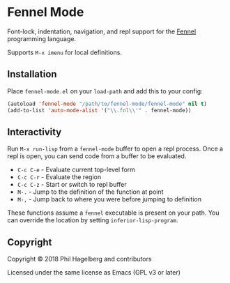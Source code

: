 # Fennel Mode

Font-lock, indentation, navigation, and repl support for the
[Fennel](https://github.com/bakpakin/Fennel) programming language.

Supports `M-x imenu` for local definitions.

## Installation

Place `fennel-mode.el` on your `load-path` and add this to your config:

```lisp
(autoload 'fennel-mode "/path/to/fennel-mode/fennel-mode" nil t)
(add-to-list 'auto-mode-alist '("\\.fnl\\'" . fennel-mode))
```

## Interactivity

Run `M-x run-lisp` from a `fennel-mode` buffer to open a repl
process. Once a repl is open, you can send code from a buffer to be
evaluated.

* `C-c C-e` - Evaluate current top-level form
* `C-c C-r` - Evaluate the region
* `C-c C-z` - Start or switch to repl buffer
* `M-.`     - Jump to the definition of the function at point
* `M-,`     - Jump back to where you were before jumping to definition

These functions assume a `fennel` executable is present on your
path. You can override the location by setting `inferior-lisp-program`.

## Copyright

Copyright © 2018 Phil Hagelberg and contributors

Licensed under the same license as Emacs (GPL v3 or later)
